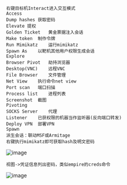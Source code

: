 	右键目标机Interact进入交互模式
	Access	
	Dump hashes	获取密码
	Elevate	提权
	Golden Ticket	黄金票据注入会话
	Make token	制作令牌
	Run Mimikatz	运行mimikatz
	Spawn As	以靶机其他用户权限生成会话
	Explore	
	Browser Pivot	劫持浏览器
	Desktop(VNC)	远程VNC
	File Browser	文件管理
	Net View	执行命令net view
	Port scan	端口扫描
	Process list	进程列表
	Screenshot	截图
	Pivoting		
	SOCKS Server	代理
	Listener	已获权限的机器当作监听器(反向端口转发)
	Deploy VPN	部署VPN
	Spawn	
	派生会话：联动MSF或Armitage	
	右键执行mimikatz即可获取hash及明文密码
![image](/assets/Pentest_Note/master/img/219.png)
	
	视图->凭证信息列出密码，类似empire的creds命令
![image](/assets/Pentest_Note/master/img/220.png)
